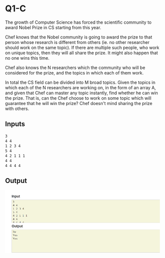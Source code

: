 # Q1-C

 The growth of Computer Science has forced the scientific community to award Nobel Prize in CS starting from this year.

Chef knows that the Nobel community is going to award the prize to that person whose research is different from others (ie. no other researcher should work on the same topic). If there are multiple such people, who work on unique topics, then they will all share the prize. It might also happen that no one wins this time.

Chef also knows the N researchers which the community who will be considered for the prize, and the topics in which each of them work.

In total the CS field can be divided into M broad topics. Given the topics in which each of the N researchers are working on, in the form of an array A, and given that Chef can master any topic instantly, find whether he can win the prize. That is, can the Chef choose to work on some topic which will guarantee that he will win the prize? Chef doesn't mind sharing the prize with others.

## Inputs

```shell
3
4 4
1 2 3 4
5 4
4 2 1 1 1
4 4
4 4 4 4
```
## Output

![1.png](https://github.com/Falconfaux/Q1-C/blob/29eb598271bc599fd55d70e67f797b3ce50427aa/Images/1.PNG)
